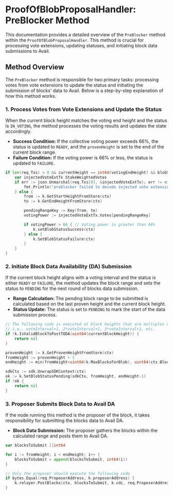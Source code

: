 <!--
order: 6
-->

# ProofOfBlobProposalHandler: PreBlocker Method

This documentation provides a detailed overview of the `PreBlocker` method within the `ProofOfBlobProposalHandler`. This method is crucial for processing vote extensions, updating statuses, and initiating block data submissions to Avail.

## Method Overview

The `PreBlocker` method is responsible for two primary tasks: processing votes from vote extensions to update the status and initiating the submission of blocks' data to Avail. Below is a step-by-step explanation of how this method works.

### 1. Process Votes from Vote Extensions and Update the Status

When the current block height matches the voting end height and the status is `IN_VOTING`, the method processes the voting results and updates the state accordingly.

- **Success Condition:** If the collective voting power exceeds 66%, the status is updated to `READY`, and the `provenHeight` is set to the end of the current block range.
- **Failure Condition:** If the voting power is 66% or less, the status is updated to `FAILURE`.

```go
if len(req.Txs) > 0 && currentHeight == int64(votingEndHeight) && blobStatus == IN_VOTING_STATE {
    var injectedVoteExtTx StakeWeightedVotes
    if err := json.Unmarshal(req.Txs[0], &injectedVoteExtTx); err != nil {
        fmt.Println("preblocker failed to decode injected vote extension tx", "err", err)
    } else {
        from := k.GetStartHeightFromStore(ctx)
        to := k.GetEndHeightFromStore(ctx)

        pendingRangeKey := Key(from, to)
        votingPower := injectedVoteExtTx.Votes[pendingRangeKey]

        if votingPower > 66 { // Voting power is greater than 66%
            k.setBlobStatusSuccess(ctx)
        } else {
            k.SetBlobStatusFailure(ctx)
        }
    }
}
```

### 2. Initiate Block Data Availability (DA) Submission

If the current block height aligns with a voting interval and the status is either `READY` or `FAILURE`, the method updates the block range and sets the status to `PENDING` for the next round of blocks data submission.

- **Range Calculation:** The pending block range to be submitted is calculated based on the last proven height and the current block height.
- **Status Update:** The status is set to `PENDING` to mark the start of the data submission process.

```go
// The following code is executed at block heights that are multiples of the voteInterval,
// i.e., voteInterval+1, 2*voteInterval+1, 3*voteInterval+1, etc.
if !k.IsValidBlockToPostTODA(uint64(currentBlockHeight)) {
    return nil
}

provenHeight := k.GetProvenHeightFromStore(ctx)
fromHeight := provenHeight + 1                                                     // Calculate pending range of blocks to post data
endHeight := min(fromHeight+uint64(k.MaxBlocksForBlob), uint64(ctx.BlockHeight())) // Exclusive range i.e., [fromHeight, endHeight)

sdkCtx := sdk.UnwrapSDKContext(ctx)
ok := k.SetBlobStatusPending(sdkCtx, fromHeight, endHeight-1)
if !ok {
    return nil
}
```

### 3. Proposer Submits Block Data to Avail DA

If the node running this method is the proposer of the block, it takes responsibility for submitting the blocks data to Avail DA.

- **Block Data Submission:** The proposer gathers the blocks within the calculated range and posts them to Avail DA.

```go
var blocksToSubmit []int64

for i := fromHeight; i < endHeight; i++ {
    blocksToSubmit = append(blocksToSubmit, int64(i))
}

// Only the proposer should execute the following code
if bytes.Equal(req.ProposerAddress, k.proposerAddress) {
    k.relayer.PostBlocks(ctx, blocksToSubmit, k.cdc, req.ProposerAddress)
}
```